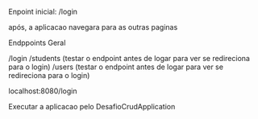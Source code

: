 Enpoint inicial: /login

após, a aplicacao navegara para as outras paginas

Endppoints Geral

/login
/students (testar o endpoint antes de logar para ver se redireciona para o login)
/users (testar o endpoint antes de logar para ver se redireciona para o login)

localhost:8080/login

Executar a aplicacao pelo DesafioCrudApplication
